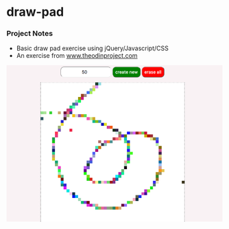 # draw-pad

### Project Notes
* Basic draw pad exercise using jQuery/Javascript/CSS
* An exercise from www.theodinproject.com

![screenshot of draw pad](/images/drawscreen1.png?raw=true "screenshot of draw pad")
